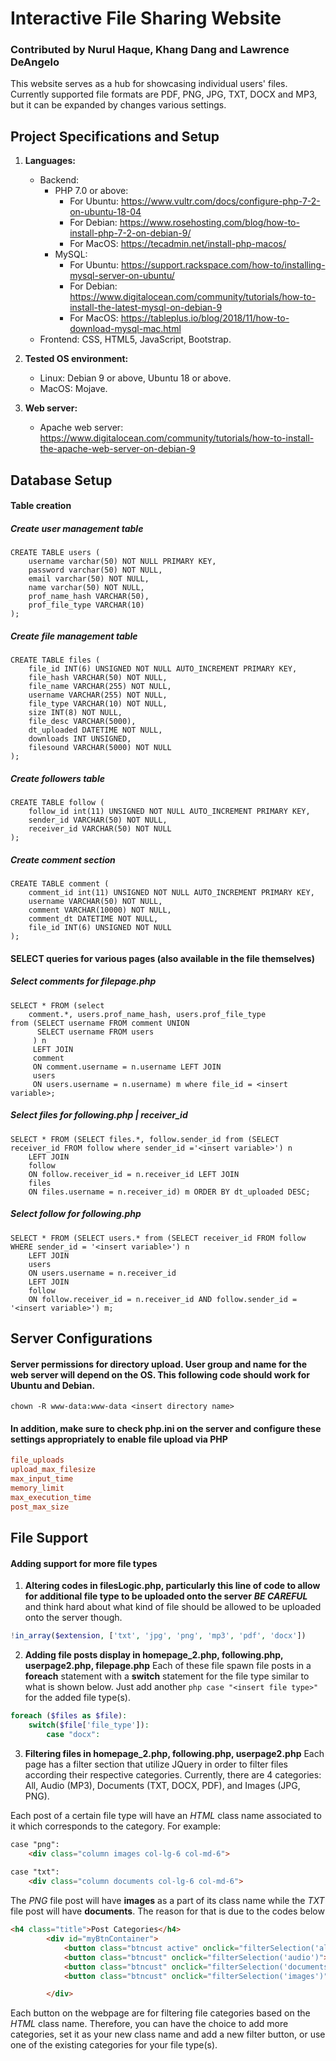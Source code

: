 # Interactive File Sharing Website
### Contributed by Nurul Haque, Khang Dang and Lawrence DeAngelo

This website serves as a hub for showcasing individual users' files. Currently supported file formats are PDF, PNG, JPG, TXT, DOCX and MP3, but it can be expanded by changes various settings.

## Project Specifications and Setup
1. **Languages:** 
   - Backend: 
     - PHP 7.0 or above: 
       - For Ubuntu: https://www.vultr.com/docs/configure-php-7-2-on-ubuntu-18-04
       - For Debian: https://www.rosehosting.com/blog/how-to-install-php-7-2-on-debian-9/
       - For MacOS:  https://tecadmin.net/install-php-macos/
     - MySQL:
       - For Ubuntu: https://support.rackspace.com/how-to/installing-mysql-server-on-ubuntu/
       - For Debian: https://www.digitalocean.com/community/tutorials/how-to-install-the-latest-mysql-on-debian-9
       - For MacOS:  https://tableplus.io/blog/2018/11/how-to-download-mysql-mac.html  
   - Frontend: CSS, HTML5, JavaScript, Bootstrap.
   
2. **Tested OS environment:**
   - Linux: Debian 9 or above, Ubuntu 18 or above.
   - MacOS: Mojave.
   
3. **Web server:**
   - Apache web server: https://www.digitalocean.com/community/tutorials/how-to-install-the-apache-web-server-on-debian-9   
   
   
## Database Setup
#### Table creation
##### Create user management table
```mysql
CREATE TABLE users (
	username varchar(50) NOT NULL PRIMARY KEY,
	password varchar(50) NOT NULL,
	email varchar(50) NOT NULL,
	name varchar(50) NOT NULL,
	prof_name_hash VARCHAR(50), 
	prof_file_type VARCHAR(10)
);
```

##### Create file management table
```mysql
CREATE TABLE files (
	file_id INT(6) UNSIGNED NOT NULL AUTO_INCREMENT PRIMARY KEY,
	file_hash VARCHAR(50) NOT NULL,
	file_name VARCHAR(255) NOT NULL,
	username VARCHAR(255) NOT NULL,
	file_type VARCHAR(10) NOT NULL,
	size INT(8) NOT NULL,
	file_desc VARCHAR(5000),
	dt_uploaded DATETIME NOT NULL,
	downloads INT UNSIGNED,
	filesound VARCHAR(5000) NOT NULL
);
```

##### Create followers table
```mysql
CREATE TABLE follow (
	follow_id int(11) UNSIGNED NOT NULL AUTO_INCREMENT PRIMARY KEY,
	sender_id VARCHAR(50) NOT NULL,
	receiver_id VARCHAR(50) NOT NULL
);
```

##### Create comment section
```mysql
CREATE TABLE comment (
	comment_id int(11) UNSIGNED NOT NULL AUTO_INCREMENT PRIMARY KEY,
	username VARCHAR(50) NOT NULL,
	comment VARCHAR(10000) NOT NULL,
	comment_dt DATETIME NOT NULL,
	file_id INT(6) UNSIGNED NOT NULL
);
```

#### SELECT queries for various pages (also available in the file themselves)
##### Select comments for filepage.php
```mysql
SELECT * FROM (select 
    comment.*, users.prof_name_hash, users.prof_file_type
from (SELECT username FROM comment UNION 
      SELECT username FROM users
     ) n 
     LEFT JOIN
     comment
     ON comment.username = n.username LEFT JOIN
     users
     ON users.username = n.username) m where file_id = <insert variable>;
```

##### Select files for following.php | receiver_id
```mysql
SELECT * FROM (SELECT files.*, follow.sender_id from (SELECT receiver_id FROM follow where sender_id ='<insert variable>') n 
	LEFT JOIN 
	follow 
	ON follow.receiver_id = n.receiver_id LEFT JOIN
	files
	ON files.username = n.receiver_id) m ORDER BY dt_uploaded DESC;
```

##### Select follow for following.php
```mysql
SELECT * FROM (SELECT users.* from (SELECT receiver_id FROM follow WHERE sender_id = '<insert variable>') n 
	LEFT JOIN
	users
	ON users.username = n.receiver_id
	LEFT JOIN
	follow
	ON follow.receiver_id = n.receiver_id AND follow.sender_id = '<insert variable>') m;
```


## Server Configurations
#### Server permissions for directory upload. User group and name for the web server will depend on the OS. This following code should work for Ubuntu and Debian. 
```shell
chown -R www-data:www-data <insert directory name>
```

#### In addition, make sure to check php.ini on the server and configure these settings appropriately to enable file upload via PHP
```ini
file_uploads
upload_max_filesize
max_input_time
memory_limit
max_execution_time
post_max_size
```

## File Support
#### Adding support for more file types
1. **Altering codes in filesLogic.php, particularly this line of code to allow for additional file type to be uploaded onto the server**
**_BE CAREFUL_** and think hard about what kind of file should be allowed to be uploaded onto the server though.
```php
!in_array($extension, ['txt', 'jpg', 'png', 'mp3', 'pdf', 'docx'])
```

2. **Adding file posts display in homepage_2.php, following.php, userpage2.php, filepage.php**
Each of these file spawn file posts in a **foreach** statement with a **switch** statement for the file type similar to what is shown below. Just add another ```php case "<insert file type>"``` for the added file type(s).
```php
foreach ($files as $file):
	switch($file['file_type']):
		case "docx":
```

3. **Filtering files in homepage_2.php, following.php, userpage2.php**
Each page has a filter section that utilize JQuery in order to filter files according their respective categories. Currently, there are 4 categories: All, Audio (MP3), Documents (TXT, DOCX, PDF), and Images (JPG, PNG).

Each post of a certain file type will have an _HTML_ class name associated to it which corresponds to the category. For example:
```html
case "png":
	<div class="column images col-lg-6 col-md-6">
		
case "txt":
	<div class="column documents col-lg-6 col-md-6">
```
The _PNG_ file post will have **images** as a part of its class name while the _TXT_ file post will have **documents**. The reason for that is due to the codes below

```html
<h4 class="title">Post Categories</h4>
		<div id="myBtnContainer">
			<button class="btncust active" onclick="filterSelection('all')"> <p class="p1"><img src="img/bullet.png" alt=""> All</p></button> <br>
			<button class="btncust" onclick="filterSelection('audio')"><p class="p1"><img src="img/bullet.png" alt=""> Audio</p></button> <br>
			<button class="btncust" onclick="filterSelection('documents')"> <p class="p1"><img src="img/bullet.png" alt=""> Documents</p></button> <br>
			<button class="btncust" onclick="filterSelection('images')"> <p class="p1"><img src="img/bullet.png" alt=""> Images</p></button> <br>

		</div>
```
Each button on the webpage are for filtering file categories based on the _HTML_ class name. Therefore, you can have the choice to add more categories, set it as your new class name and add a new filter button, or use one of the existing categories for your file type(s). 
